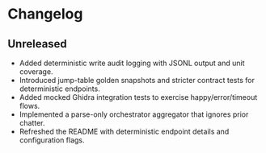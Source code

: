 # Changelog

## Unreleased

- Added deterministic write audit logging with JSONL output and unit coverage.
- Introduced jump-table golden snapshots and stricter contract tests for deterministic endpoints.
- Added mocked Ghidra integration tests to exercise happy/error/timeout flows.
- Implemented a parse-only orchestrator aggregator that ignores prior chatter.
- Refreshed the README with deterministic endpoint details and configuration flags.
